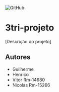 ![GitHub](https://img.shields.io/github/license/guilhermestrata/3tri-projeto)
# 3tri-projeto 
[Descrição do projeto]
## Autores
- Guilherme
- Henrico 
- Vitor Rm-14680
- Nicolas Rm-15266
